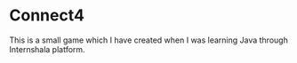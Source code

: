 # Connect4
This is a small game which I have created when I was learning Java through Internshala platform.
